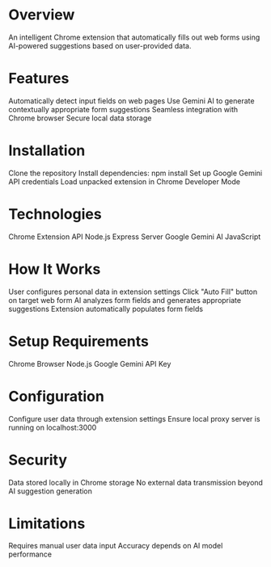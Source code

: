 # Overview

An intelligent Chrome extension that automatically fills out web forms using AI-powered suggestions based on user-provided data.

# Features

Automatically detect input fields on web pages
Use Gemini AI to generate contextually appropriate form suggestions
Seamless integration with Chrome browser
Secure local data storage

# Installation

Clone the repository
Install dependencies: npm install
Set up Google Gemini API credentials
Load unpacked extension in Chrome Developer Mode

# Technologies

Chrome Extension API
Node.js Express Server
Google Gemini AI
JavaScript

# How It Works

User configures personal data in extension settings
Click "Auto Fill" button on target web form
AI analyzes form fields and generates appropriate suggestions
Extension automatically populates form fields

# Setup Requirements

Chrome Browser
Node.js
Google Gemini API Key

# Configuration

Configure user data through extension settings
Ensure local proxy server is running on localhost:3000

# Security

Data stored locally in Chrome storage
No external data transmission beyond AI suggestion generation

# Limitations

Requires manual user data input
Accuracy depends on AI model performance